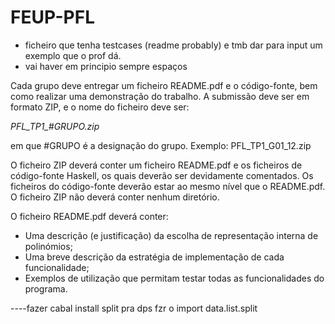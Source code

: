 # FEUP-PFL

* ficheiro que tenha testcases (readme probably) e tmb dar para input um exemplo que o prof dá.
* vai haver em principio sempre espaços

Cada grupo deve entregar um ficheiro README.pdf e o código-fonte, bem como realizar uma demonstração do trabalho. A submissão deve ser em formato ZIP, e o nome do ficheiro deve ser:

*PFL_TP1_#GRUPO.zip*

em que #GRUPO é a designação do grupo. Exemplo: PFL_TP1_G01_12.zip

O ficheiro ZIP deverá conter um ficheiro README.pdf e os ficheiros de código-fonte Haskell, os quais deverão ser devidamente comentados. Os ficheiros do código-fonte deverão estar ao mesmo nível que o README.pdf. O ficheiro ZIP não deverá conter nenhum diretório.

O ficheiro README.pdf deverá conter:
* Uma descrição (e justificação) da escolha de representação interna de polinómios;
* Uma breve descrição da estratégia de implementação de cada funcionalidade;
* Exemplos de utilização que permitam testar todas as funcionalidades do programa.

----fazer cabal install split pra dps fzr o import data.list.split

